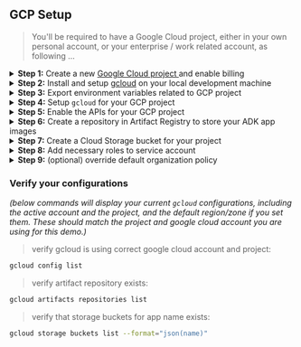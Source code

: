 ## GCP Setup

> You'll be required to have a Google Cloud project, either in your own personal account, or your enterprise / work related account, as following ...

<details>

<summary><b>Step 1:</b> Create a new <a href="https://cloud.google.com/resource-manager/docs/creating-managing-projects"> Google Cloud project </a> and enable billing</summary>


> If you are an individual developer, you should be able to signup for a new Google Cloud by [getting started for free](https://cloud.google.com/free) program.

</details>

<details>

<summary><b>Step 2:</b> Install and setup <a href="https://cloud.google.com/sdk/docs/install">gcloud</a> on your local development machine </summary>

> If you already have gcloud installed / configured from your work account and you want to use this example project with your personal account, then you might want to create a new configuration (in addition to existing work configuration) with `gcloud init` using your personal google cloud account.

</details>

<details>

<summary><b>Step 3:</b> Export environment variables related to GCP project</summary>

> below `.env` file should be at the root of your project directory and sourced every time you start working on the project in a new terminal session.

```bash
cat > .env <<'EOF'
# GCP Project specific environment variables
export GOOGLE_CLOUD_PROJECT="<<<YOUR_GOOGLE_PROJECT_CREATED_ABOVE>>>"
export GOOGLE_CLOUD_LOCATION="<<<<LOCATION_TO_USE>>>" #e.g. us-central1
export GOOGLE_CLOUD_PROJECT_NUMBER="$(gcloud projects describe $GOOGLE_CLOUD_PROJECT --format='value(projectNumber)')"
export GOOGLE_ADK_APP_REPOSITORY="adk-apps"
export GOOGLE_ADK_APP_NAME="demo-adk-app"
export GOOGLE_GENAI_USE_VERTEXAI="True"

EOF
```

> source the `.env` in your current terminal session for susequent steps

```bash
source .env
```
</details>

<details>

<summary><b>Step 4:</b> Setup <code>gcloud</code> for your GCP project</summary>

> Setup your default Google Cloud project for subsequent steps

```bash
gcloud config set project $GOOGLE_CLOUD_PROJECT
```

> Generate a local Application Default Credentials (ADC) file using Google account that is associated with the GCP project.

```bash
gcloud auth application-default login
```
</details>

<details>

<summary><b>Step 5:</b> Enable the APIs for your GCP project</summary>

> GCP project need to have following APIs enabled:
> * Cloud Build
> * Cloud Run
> * Artifact Registry
> * Identity Toolkit
> * VertexAI APIs

```bash
gcloud services enable \
cloudbuild.googleapis.com \
run.googleapis.com \
artifactregistry.googleapis.com \
identitytoolkit.googleapis.com \
aiplatform.googleapis.com
```
</details>

<details>

<summary><b>Step 6:</b> Create a repository in Artifact Registry to store your ADK app images</summary>

> If you already have repository created earlier then you might get an error message that can be ignored.

```bash
gcloud artifacts repositories create $GOOGLE_ADK_APP_REPOSITORY \
--repository-format=docker --location=$GOOGLE_CLOUD_LOCATION \
--description="ADK applications container repository"
```

</details>

<details>

<summary><b>Step 7:</b> Create a Cloud Storage bucket for your project </summary>

> GCP project needs a GCS bucket to use for RAG and Agent Engine ID setup:

```bash
gcloud storage buckets create gs://$GOOGLE_ADK_APP_NAME-$GOOGLE_CLOUD_PROJECT \
    --default-storage-class STANDARD \
    --location $GOOGLE_CLOUD_LOCATION
```

_(If you already have the bucket created earlier, you may get below error and you can ignore it:)_

> ERROR: (gcloud.storage.buckets.create) HTTPError 409: Your previous request to create the named bucket succeeded and you already own it.

</details>

<details>

<summary><b>Step 8:</b> Add necessary roles to service account</summary>

> add `run.admin` role:

```bash
gcloud projects add-iam-policy-binding $GOOGLE_CLOUD_PROJECT \
  --member=serviceAccount:$GOOGLE_CLOUD_PROJECT_NUMBER-compute@developer.gserviceaccount.com \
  --role=roles/run.admin \
  --condition=None
```

> add `cloudbuild.builds.builder` role:

```bash
gcloud projects add-iam-policy-binding $GOOGLE_CLOUD_PROJECT \
  --member=serviceAccount:$GOOGLE_CLOUD_PROJECT_NUMBER-compute@developer.gserviceaccount.com \
  --role=roles/cloudbuild.builds.builder \
  --condition=None
```

> add `iam.serviceAccountUser` role:

```bash
gcloud projects add-iam-policy-binding $GOOGLE_CLOUD_PROJECT \
  --member=serviceAccount:$GOOGLE_CLOUD_PROJECT_NUMBER-compute@developer.gserviceaccount.com \
  --role=roles/iam.serviceAccountUser \
  --condition=None
```

> add `aiplatform.admin` role:

```bash
gcloud projects add-iam-policy-binding $GOOGLE_CLOUD_PROJECT \
  --member=serviceAccount:$GOOGLE_CLOUD_PROJECT_NUMBER-compute@developer.gserviceaccount.com \
  --role=roles/aiplatform.admin \
  --condition=None
  ```

</details>

<details>
<summary><b>Step 9:</b> (optional) override default organization policy</summary>

> if your google project is part of an organization (e.g. associated with a google workspace) then it will inherit parent organization's policy which prevents allowing all users access to cloud run service deployed in the project.

* check if google project is part of an organization:

```bash
gcloud organizations list
```

> above command lists organizations (if applicable) with ORG ID

* check for org policy `iam.allowedPolicyMemberDomains` (if an org was listed above):

```bash
gcloud org-policies list --organization=<<ORG_ID>>
```

> if your org has restrictions, then you'll see something like below:
> ```
> iam.allowedPolicyMemberDomains                      SET          -               CN65xb8GEKjRvMMD-
> ```

* override `iam.allowedPolicyMemberDomains` _(if it was enabled for org)_ at the project level by requesting your org admin following:
  * browse to cloud console -> IAM -> Organization policy
  * search for `iam.allowedPolicyMemberDomains`, click details
  * from policy detail page, click on "Manage policy"
  * under "Policy Source", select "Override parent's policy"
  * under "Polocy enforcement", select "Replace"
  * under "Rules", add rule with value "Allow All"
  * click Done
  * click "Set polocy"

* verify that project has the override configured / enabled:

```bash
gcloud org-policies list --project=$GOOGLE_CLOUD_PROJECT
```
</details>


### Verify your configurations

_(below commands will display your current `gcloud` configurations, including the active account and the project, and the default region/zone if you set them. These should match the project and google cloud account you are using for this demo.)_

> verify gcloud is using correct google cloud account and project:

```bash
gcloud config list
```

> verify artifact repository exists:
```bash
gcloud artifacts repositories list
```

> verify that storage buckets for app name exists:

```bash
gcloud storage buckets list --format="json(name)"
```

